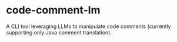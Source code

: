 # code-comment-lm
A CLI tool leveraging LLMs to manipulate code comments (currently supporting only Java comment translation).
